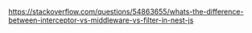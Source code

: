 https://stackoverflow.com/questions/54863655/whats-the-difference-between-interceptor-vs-middleware-vs-filter-in-nest-js